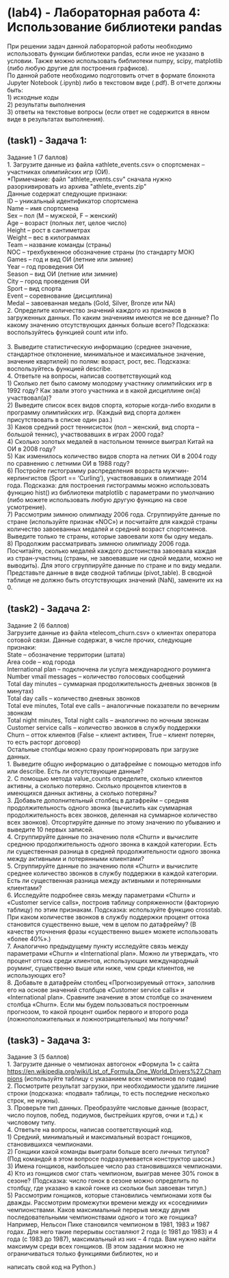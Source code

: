 # (lab4) - Лабораторная работа 4: Использование библиотеки pandas
При решении задач данной лабораторной работы необходимо использовать 
функции библиотеки pandas, если иное не указано в условии. Также можно 
использовать библиотеки numpy, scipy, matplotlib (либо любую другие для 
построения графиков). 
<br />По данной работе необходимо подготовить отчет в формате блокнота Jupyter 
Notebook (.ipynb) либо в текстовом виде (.pdf). В отчете должны быть: 
<br />1) исходные коды 
<br />2) результаты выполнения 
<br />3) ответы на текстовые вопросы (если ответ не содержится в явном виде в 
результатах выполнения). 

## (task1) - Задача 1:
Задание 1 (7 баллов) 
<br />1. Загрузите данные из файла «athlete_events.csv» о спортсменах – участниках 
олимпийских игр (ОИ). 
<br /> *Примечание: файл "athlete_events.csv" сначала нужно разорхивировать из архива "athlete_events.zip"
<br />Данные содержат следующие признаки: 
<br />ID – уникальный идентификатор спортсмена 
<br />Name – имя спортсмена 
<br />Sex – пол (M – мужской, F – женский) 
<br />Age – возраст (полных лет, целое число) 
<br />Height – рост в сантиметрах 
<br />Weight – вес в килограммах 
<br />Team – название команды (страны) 
<br />NOC – трехбуквенное обозначение страны (по стандарту МОК) 
<br />Games – год и вид ОИ (летние или зимние) 
<br />Year – год проведения ОИ 
<br />Season – вид ОИ (летние или зимние) 
<br />City – город проведения ОИ 
<br />Sport – вид спорта 
<br />Event – соревнование (дисциплина) 
<br />Medal – завоеванная медаль (Gold, Silver, Bronze или NA) 
<br />2. Определите количество значений каждого из признаков в загруженных данных. По 
каким значениям имеются не все данные? По какому значению отсутствующих 
данных больше всего? Подсказка: воспользуйтесь функцией count или info.  
<br />3. Выведите статистическую информацию (среднее значение, стандартное 
отклонение, минимальное и максимальное значение, значение квартилей) по 
полям: возраст, рост, вес. Подсказка: воспользуйтесь функцией describe. 
<br />4. Ответьте на вопросы, написав соответствующий код 
<br />1) Сколько лет было самому молодому участнику олимпийских игр в 1992 
году? Как звали этого участника и в какой дисциплине он(а) участвовал(а)? 
<br />2) Выведите список всех видов спорта, которые когда-либо входили в 
программу олимпийских игр. (Каждый вид спорта должен присутствовать 
в списке один раз.) 
<br />3) Каков средний рост теннисисток (пол – женский, вид спорта – большой 
теннис), участвовавших в играх 2000 года? 
<br />4) Сколько золотых медалей в настольном теннисе выиграл Китай на ОИ в 
2008 году? 
<br />5) Как изменилось количество видов спорта на летних ОИ в 2004 году по 
сравнению с летними ОИ в 1988 году?
<br />6) Постройте гистограмму распределения возраста мужчин-керлингистов 
(Sport == ‘Curling’), участвовавших в олимпиаде 2014 года. Подсказка: для 
построения гистограммы можно использовать функцию hist() из 
библиотеки matplotlib с параметрами по умолчанию (либо можете 
использовать любую другую функцию на свое усмотрение). 
<br />7)  Рассмотрим зимнюю олимпиаду 2006 года. Сгруппируйте данные по стране 
(используйте признак «NOC») и посчитайте для каждой страны количество 
завоеванных медалей и средний возраст спортсменов. Выведите только те 
страны, которые завоевали хотя бы одну медаль. 
<br />8) Продолжим рассматривать зимнюю олимпиаду 2006 года. Посчитайте, 
сколько медалей каждого достоинства завоевала каждая из стран-участниц 
(страны, не завоевавшие ни одной медали, можно не выводить). Для этого 
сгруппируйте данные по стране и по виду медали. Представьте данные в 
виде сводной таблицы (pivot_table). В сводной таблице не должно быть 
отсутствующих значений (NaN), замените их на 0.

## (task2) - Задача 2:
Задание 2 (6 баллов) 
<br />Загрузите данные из файла «telecom_churn.csv» о клиентах оператора сотовой 
связи. Данные содержат, в числе прочих, следующие признаки: 
<br />State – обозначение территории (штата) 
<br />Area code – код города 
<br />International plan – подключена ли услуга международного роуминга 
<br />Number vmail messages – количество голосовых сообщений 
<br />Total day minutes – суммарная продолжительность дневных звонков (в минутах) 
<br />Total day calls – количество дневных звонков 
<br />Total eve minutes, Total eve calls – аналогичные показатели по вечерним звонкам 
<br />Total night minutes, Total night calls – аналогично по ночным звонкам 
<br />Customer service calls – количество звонков в службу поддержки 
<br />Churn – отток клиентов (False – клиент активен, True – клиент потерян, то есть 
расторг договор) 
<br />Остальные столбцы можно сразу проигнорировать при загрузке данных. 
<br />1. Выведите общую информацию о датафрейме с помощью методов info или describe. 
Есть ли отсутствующие данные? 
<br />2. С помощью метода value_counts определите, сколько клиентов активны, а сколько 
потеряно. Сколько процентов клиентов в имеющихся данных активны, а сколько 
потеряны? 
<br />3. Добавьте дополнительный столбец в датафрейм – средняя продолжительность 
одного звонка (вычислить как суммарная продолжительность всех звонков, 
деленная на суммарное количество всех звонков). Отсортируйте данные по этому 
значению по убыванию и выведите 10 первых записей. 
<br />4. Сгруппируйте данные по значению поля «Churn» и вычислите среднюю 
продолжительность одного звонка в каждой категории. Есть ли существенная 
разница в средней продолжительности одного звонка между активными и 
потерянными клиентами? 
<br />5. Сгруппируйте данные по значению поля «Churn» и вычислите среднее количество 
звонков в службу поддержки в каждой категории. Есть ли существенная разница 
между активными и потерянными клиентами? 
<br />6. Исследуйте подробнее связь между параметрами «Churn» и «Customer service calls», 
построив таблицу сопряженности (факторную таблицу) по этим признакам. 
Подсказка: используйте функцию crosstab. При каком количестве звонков в 
службу поддержки процент оттока становится существенно выше, чем в целом по 
датафрейму? (В качестве уточнения фразы «существенно выше» можете 
использовать «более 40%».)
<br />7. Аналогично предыдущему пункту исследуйте связь между параметрами «Churn» и 
«International plan». Можно ли утверждать, что процент оттока среди клиентов, 
использующих международный роуминг, существенно выше или ниже, чем среди 
клиентов, не использующих его? 
<br />8. Добавьте в датафрейм столбец «Прогнозируемый отток», заполнив его на основе 
значений столбцов «Customer service calls» и «International plan». Сравните 
значение в этом столбце со значением столбца «Churn». Если мы будем 
пользоваться построенным прогнозом, то какой процент ошибок первого и 
второго рода (ложноположительных и ложноотрицательных) мы получим?

## (task3) - Задача 3:
Задание 3 (5 баллов) 
<br />1. Загрузите данные о чемпионах автогонок «Формула 1» с сайта 
https://en.wikipedia.org/wiki/List_of_Formula_One_World_Drivers%27_Champions 
(используйте таблицу с указанием всех чемпионов по годам) 
<br />2. Посмотрите результат загрузки, при необходимости удалите лишние строки 
(подсказка: «подвал» таблицы, то есть последние несколько строк, не нужны). 
<br />3. Проверьте тип данных. Преобразуйте числовые данные (возраст, число поулов, 
побед, подиумов, быстрейших кругов, очки и т.д.) к числовому типу. 
<br />4. Ответьте на вопросы, написав соответствующий код. 
<br />1) Средний, минимальный и максимальный возраст гонщиков, 
становившихся чемпионами. 
<br />2) Гонщики какой команды выиграли больше всего личных титулов? (Под 
командой в этом вопросе подразумевается конструктор шасси.) 
<br />3) Имена гонщиков, наибольшее число раз становившихся чемпионами. 
<br />4) Кто из гонщиков смог стать чемпионом, выиграв менее 30% гонок в сезоне? 
(Подсказка: число гонок в сезоне можно определить по столбцу, где указано 
в какой гонке из скольки был завоеван титул.) 
<br />5) Рассмотрим гонщиков, которые становились чемпионами хотя бы дважды. 
Рассмотрим промежутки времени между их «соседними» чемпионствами. 
Каков максимальный перерыв между двумя последовательными 
чемпионствами одного и того же гонщика? Например, Нельсон Пике 
становился чемпионом в 1981, 1983 и 1987 годах. Для него такие перерывы 
составляют 2 года (с 1981 до 1983) и 4 года (с 1983 до 1987), максимальный 
из них – 4 года. Вам нужно найти максимум среди всех гонщиков. (В этом 
задании можно не ограничиваться только функциями библиотек, но и 

написать свой код на Python.)
